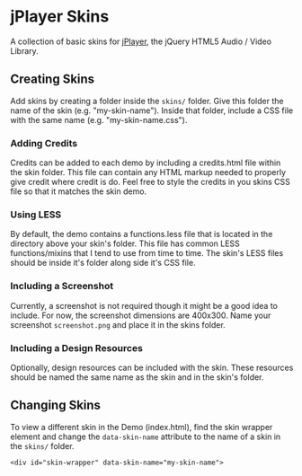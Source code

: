 # jPlayer Skins

A collection of basic skins for [jPlayer](http://jplayer.org/), the jQuery HTML5 Audio / Video Library.

## Creating Skins

Add skins by creating a folder inside the ```skins/``` folder. Give this folder the name of the skin (e.g. "my-skin-name"). Inside that folder, include a CSS file with the same name (e.g. "my-skin-name.css").

### Adding Credits

Credits can be added to each demo by including a credits.html file within the skin folder. This file can contain any HTML markup needed to properly give credit where credit is do. Feel free to style the credits in you skins CSS file so that it matches the skin demo.

### Using LESS

By default, the demo contains a functions.less file that is located in the directory above your skin's folder. This file has common LESS functions/mixins that I tend to use from time to time. The skin's LESS files should be inside it's folder along side it's CSS file.

### Including a Screenshot

Currently, a screenshot is not required though it might be a good idea to include. For now, the screenshot dimensions are 400x300. Name your screenshot ```screenshot.png``` and place it in the skins folder.

### Including a Design Resources

Optionally, design resources can be included with the skin. These resources should be named the same name as the skin and in the skin's folder.

## Changing Skins

To view a different skin in the Demo (index.html), find the skin wrapper element and change the ```data-skin-name``` attribute to the name of a skin in the ```skins/``` folder. 

```<div id="skin-wrapper" data-skin-name="my-skin-name">```